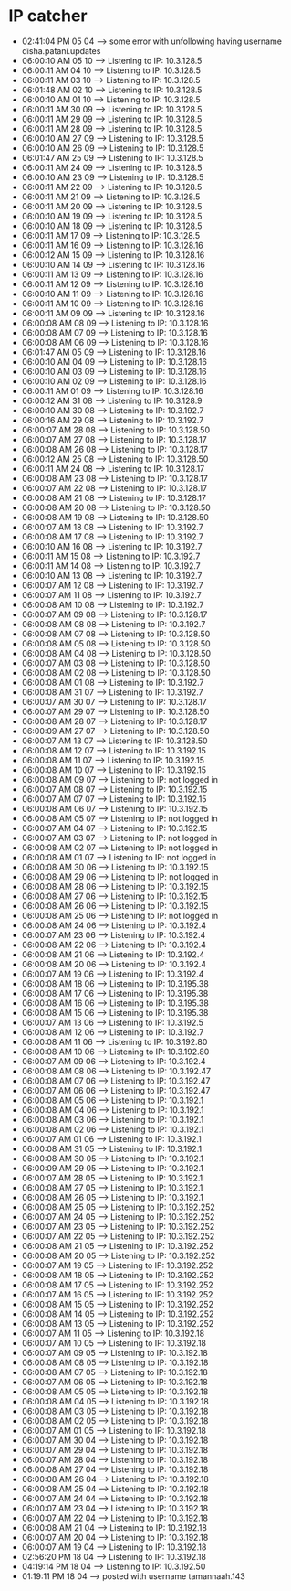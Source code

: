 # IP catcher
-	02:41:04 PM 05 04 --> some error with unfollowing having username disha.patani.updates
-	06:00:10 AM 05 10 --> Listening to IP: 10.3.128.5
-	06:00:11 AM 04 10 --> Listening to IP: 10.3.128.5
-	06:00:11 AM 03 10 --> Listening to IP: 10.3.128.5
-	06:01:48 AM 02 10 --> Listening to IP: 10.3.128.5
-	06:00:10 AM 01 10 --> Listening to IP: 10.3.128.5
-	06:00:11 AM 30 09 --> Listening to IP: 10.3.128.5
-	06:00:11 AM 29 09 --> Listening to IP: 10.3.128.5
-	06:00:11 AM 28 09 --> Listening to IP: 10.3.128.5
-	06:00:10 AM 27 09 --> Listening to IP: 10.3.128.5
-	06:00:10 AM 26 09 --> Listening to IP: 10.3.128.5
-	06:01:47 AM 25 09 --> Listening to IP: 10.3.128.5
-	06:00:11 AM 24 09 --> Listening to IP: 10.3.128.5
-	06:00:10 AM 23 09 --> Listening to IP: 10.3.128.5
-	06:00:11 AM 22 09 --> Listening to IP: 10.3.128.5
-	06:00:11 AM 21 09 --> Listening to IP: 10.3.128.5
-	06:00:11 AM 20 09 --> Listening to IP: 10.3.128.5
-	06:00:10 AM 19 09 --> Listening to IP: 10.3.128.5
-	06:00:10 AM 18 09 --> Listening to IP: 10.3.128.5
-	06:00:11 AM 17 09 --> Listening to IP: 10.3.128.5
-	06:00:11 AM 16 09 --> Listening to IP: 10.3.128.16
-	06:00:12 AM 15 09 --> Listening to IP: 10.3.128.16
-	06:00:10 AM 14 09 --> Listening to IP: 10.3.128.16
-	06:00:11 AM 13 09 --> Listening to IP: 10.3.128.16
-	06:00:11 AM 12 09 --> Listening to IP: 10.3.128.16
-	06:00:10 AM 11 09 --> Listening to IP: 10.3.128.16
-	06:00:11 AM 10 09 --> Listening to IP: 10.3.128.16
-	06:00:11 AM 09 09 --> Listening to IP: 10.3.128.16
-	06:00:08 AM 08 09 --> Listening to IP: 10.3.128.16
-	06:00:08 AM 07 09 --> Listening to IP: 10.3.128.16
-	06:00:08 AM 06 09 --> Listening to IP: 10.3.128.16
-	06:01:47 AM 05 09 --> Listening to IP: 10.3.128.16
-	06:00:10 AM 04 09 --> Listening to IP: 10.3.128.16
-	06:00:10 AM 03 09 --> Listening to IP: 10.3.128.16
-	06:00:10 AM 02 09 --> Listening to IP: 10.3.128.16
-	06:00:11 AM 01 09 --> Listening to IP: 10.3.128.16
-	06:00:12 AM 31 08 --> Listening to IP: 10.3.128.9
-	06:00:10 AM 30 08 --> Listening to IP: 10.3.192.7
-	06:00:16 AM 29 08 --> Listening to IP: 10.3.192.7
-	06:00:07 AM 28 08 --> Listening to IP: 10.3.128.50
-	06:00:07 AM 27 08 --> Listening to IP: 10.3.128.17
-	06:00:08 AM 26 08 --> Listening to IP: 10.3.128.17
-	06:00:12 AM 25 08 --> Listening to IP: 10.3.128.50
-	06:00:11 AM 24 08 --> Listening to IP: 10.3.128.17
-	06:00:08 AM 23 08 --> Listening to IP: 10.3.128.17
-	06:00:07 AM 22 08 --> Listening to IP: 10.3.128.17
-	06:00:08 AM 21 08 --> Listening to IP: 10.3.128.17
-	06:00:08 AM 20 08 --> Listening to IP: 10.3.128.50
-	06:00:08 AM 19 08 --> Listening to IP: 10.3.128.50
-	06:00:07 AM 18 08 --> Listening to IP: 10.3.192.7
-	06:00:08 AM 17 08 --> Listening to IP: 10.3.192.7
-	06:00:10 AM 16 08 --> Listening to IP: 10.3.192.7
-	06:00:11 AM 15 08 --> Listening to IP: 10.3.192.7
-	06:00:11 AM 14 08 --> Listening to IP: 10.3.192.7
-	06:00:10 AM 13 08 --> Listening to IP: 10.3.192.7
-	06:00:07 AM 12 08 --> Listening to IP: 10.3.192.7
-	06:00:07 AM 11 08 --> Listening to IP: 10.3.192.7
-	06:00:08 AM 10 08 --> Listening to IP: 10.3.192.7
-	06:00:07 AM 09 08 --> Listening to IP: 10.3.128.17
-	06:00:08 AM 08 08 --> Listening to IP: 10.3.192.7
-	06:00:08 AM 07 08 --> Listening to IP: 10.3.128.50
-	06:00:08 AM 05 08 --> Listening to IP: 10.3.128.50
-	06:00:08 AM 04 08 --> Listening to IP: 10.3.128.50
-	06:00:07 AM 03 08 --> Listening to IP: 10.3.128.50
-	06:00:08 AM 02 08 --> Listening to IP: 10.3.128.50
-	06:00:08 AM 01 08 --> Listening to IP: 10.3.192.7
-	06:00:08 AM 31 07 --> Listening to IP: 10.3.192.7
-	06:00:07 AM 30 07 --> Listening to IP: 10.3.128.17
-	06:00:07 AM 29 07 --> Listening to IP: 10.3.128.50
-	06:00:08 AM 28 07 --> Listening to IP: 10.3.128.17
-	06:00:09 AM 27 07 --> Listening to IP: 10.3.128.50
-	06:00:07 AM 13 07 --> Listening to IP: 10.3.128.50
-	06:00:08 AM 12 07 --> Listening to IP: 10.3.192.15
-	06:00:08 AM 11 07 --> Listening to IP: 10.3.192.15
-	06:00:08 AM 10 07 --> Listening to IP: 10.3.192.15
-	06:00:08 AM 09 07 --> Listening to IP: not logged in
-	06:00:07 AM 08 07 --> Listening to IP: 10.3.192.15
-	06:00:07 AM 07 07 --> Listening to IP: 10.3.192.15
-	06:00:08 AM 06 07 --> Listening to IP: 10.3.192.15
-	06:00:08 AM 05 07 --> Listening to IP: not logged in
-	06:00:07 AM 04 07 --> Listening to IP: 10.3.192.15
-	06:00:07 AM 03 07 --> Listening to IP: not logged in
-	06:00:08 AM 02 07 --> Listening to IP: not logged in
-	06:00:08 AM 01 07 --> Listening to IP: not logged in
-	06:00:08 AM 30 06 --> Listening to IP: 10.3.192.15
-	06:00:08 AM 29 06 --> Listening to IP: not logged in
-	06:00:08 AM 28 06 --> Listening to IP: 10.3.192.15
-	06:00:08 AM 27 06 --> Listening to IP: 10.3.192.15
-	06:00:08 AM 26 06 --> Listening to IP: 10.3.192.15
-	06:00:08 AM 25 06 --> Listening to IP: not logged in
-	06:00:08 AM 24 06 --> Listening to IP: 10.3.192.4
-	06:00:07 AM 23 06 --> Listening to IP: 10.3.192.4
-	06:00:08 AM 22 06 --> Listening to IP: 10.3.192.4
-	06:00:08 AM 21 06 --> Listening to IP: 10.3.192.4
-	06:00:08 AM 20 06 --> Listening to IP: 10.3.192.4
-	06:00:07 AM 19 06 --> Listening to IP: 10.3.192.4
-	06:00:08 AM 18 06 --> Listening to IP: 10.3.195.38
-	06:00:08 AM 17 06 --> Listening to IP: 10.3.195.38
-	06:00:08 AM 16 06 --> Listening to IP: 10.3.195.38
-	06:00:08 AM 15 06 --> Listening to IP: 10.3.195.38
-	06:00:07 AM 13 06 --> Listening to IP: 10.3.192.5
-	06:00:08 AM 12 06 --> Listening to IP: 10.3.192.7
-	06:00:08 AM 11 06 --> Listening to IP: 10.3.192.80
-	06:00:08 AM 10 06 --> Listening to IP: 10.3.192.80
-	06:00:07 AM 09 06 --> Listening to IP: 10.3.192.4
-	06:00:08 AM 08 06 --> Listening to IP: 10.3.192.47
-	06:00:08 AM 07 06 --> Listening to IP: 10.3.192.47
-	06:00:07 AM 06 06 --> Listening to IP: 10.3.192.47
-	06:00:08 AM 05 06 --> Listening to IP: 10.3.192.1
-	06:00:08 AM 04 06 --> Listening to IP: 10.3.192.1
-	06:00:08 AM 03 06 --> Listening to IP: 10.3.192.1
-	06:00:08 AM 02 06 --> Listening to IP: 10.3.192.1
-	06:00:07 AM 01 06 --> Listening to IP: 10.3.192.1
-	06:00:08 AM 31 05 --> Listening to IP: 10.3.192.1
-	06:00:08 AM 30 05 --> Listening to IP: 10.3.192.1
-	06:00:09 AM 29 05 --> Listening to IP: 10.3.192.1
-	06:00:07 AM 28 05 --> Listening to IP: 10.3.192.1
-	06:00:08 AM 27 05 --> Listening to IP: 10.3.192.1
-	06:00:08 AM 26 05 --> Listening to IP: 10.3.192.1
-	06:00:08 AM 25 05 --> Listening to IP: 10.3.192.252
-	06:00:07 AM 24 05 --> Listening to IP: 10.3.192.252
-	06:00:07 AM 23 05 --> Listening to IP: 10.3.192.252
-	06:00:07 AM 22 05 --> Listening to IP: 10.3.192.252
-	06:00:08 AM 21 05 --> Listening to IP: 10.3.192.252
-	06:00:08 AM 20 05 --> Listening to IP: 10.3.192.252
-	06:00:07 AM 19 05 --> Listening to IP: 10.3.192.252
-	06:00:08 AM 18 05 --> Listening to IP: 10.3.192.252
-	06:00:08 AM 17 05 --> Listening to IP: 10.3.192.252
-	06:00:07 AM 16 05 --> Listening to IP: 10.3.192.252
-	06:00:08 AM 15 05 --> Listening to IP: 10.3.192.252
-	06:00:08 AM 14 05 --> Listening to IP: 10.3.192.252
-	06:00:08 AM 13 05 --> Listening to IP: 10.3.192.252
-	06:00:07 AM 11 05 --> Listening to IP: 10.3.192.18
-	06:00:07 AM 10 05 --> Listening to IP: 10.3.192.18
-	06:00:07 AM 09 05 --> Listening to IP: 10.3.192.18
-	06:00:08 AM 08 05 --> Listening to IP: 10.3.192.18
-	06:00:08 AM 07 05 --> Listening to IP: 10.3.192.18
-	06:00:07 AM 06 05 --> Listening to IP: 10.3.192.18
-	06:00:08 AM 05 05 --> Listening to IP: 10.3.192.18
-	06:00:08 AM 04 05 --> Listening to IP: 10.3.192.18
-	06:00:08 AM 03 05 --> Listening to IP: 10.3.192.18
-	06:00:08 AM 02 05 --> Listening to IP: 10.3.192.18
-	06:00:07 AM 01 05 --> Listening to IP: 10.3.192.18
-	06:00:07 AM 30 04 --> Listening to IP: 10.3.192.18
-	06:00:07 AM 29 04 --> Listening to IP: 10.3.192.18
-	06:00:07 AM 28 04 --> Listening to IP: 10.3.192.18
-	06:00:08 AM 27 04 --> Listening to IP: 10.3.192.18
-	06:00:08 AM 26 04 --> Listening to IP: 10.3.192.18
-	06:00:08 AM 25 04 --> Listening to IP: 10.3.192.18
-	06:00:07 AM 24 04 --> Listening to IP: 10.3.192.18
-	06:00:07 AM 23 04 --> Listening to IP: 10.3.192.18
-	06:00:07 AM 22 04 --> Listening to IP: 10.3.192.18
-	06:00:08 AM 21 04 --> Listening to IP: 10.3.192.18
-	06:00:07 AM 20 04 --> Listening to IP: 10.3.192.18
-	06:00:07 AM 19 04 --> Listening to IP: 10.3.192.18
-	02:56:20 PM 18 04 --> Listening to IP: 10.3.192.18
-	04:19:14 PM 18 04 --> Listening to IP: 10.3.192.50
-	01:19:11 PM 18 04 --> posted with username tamannaah.143